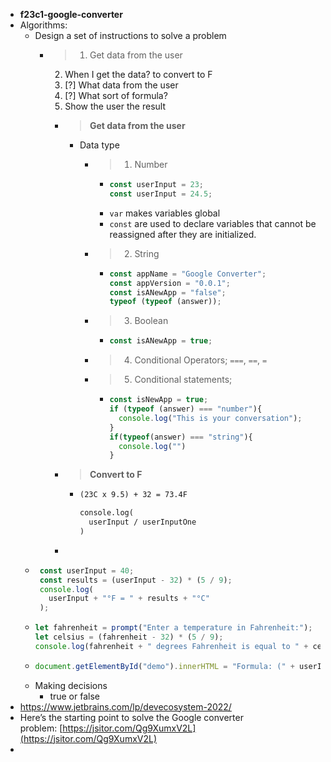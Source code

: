 - **f23c1-google-converter**
- Algorithms:
	- Design a set of instructions to solve a problem
		- >1. Get data from the user
		  2. When I get the data? to convert to F
		  3. [?] What data from the user
		  4. [?] What sort of formula?
		  5. Show the user the result
			- > **Get data from the user**
				- Data type
					- >1. Number
						- ```js
						  const userInput = 23;
						  const userInput = 24.5;
						  ```
						- `var` makes variables global
						- `const` are used to declare variables that cannot be reassigned after they are initialized.
					- >2. String
						- ```js
						  const appName = "Google Converter";
						  const appVersion = "0.0.1";
						  const isANewApp = "false";
						  typeof (typeof (answer));
						  ```
					- >3. Boolean
						- ```js
						  const isANewApp = true;
						  ```
					- >4. Conditional Operators; `===`, `==`, `=`
					- >5. Conditional statements;
						- ```js
						  const isNewApp = true;
						  if (typeof (answer) === "number"){
						  	console.log("This is your conversation");
						  }
						  if(typeof(answer) === "string"){
						  	console.log("")
						  }
						  ```
			- >**Convert to F**
				- ```txt
				  (23C x 9.5) + 32 = 73.4F
				  
				  console.log(
				  	userInput / userInputOne
				  )
				  ```
			-
	- ```js
	   const userInput = 40;
	   const results = (userInput - 32) * (5 / 9);
	   console.log(
	     userInput + "°F = " + results + "°C"
	   );
	  ```
	- ```js
	  let fahrenheit = prompt("Enter a temperature in Fahrenheit:");
	  let celsius = (fahrenheit - 32) * (5 / 9);
	  console.log(fahrenheit + " degrees Fahrenheit is equal to " + celsius + " degrees Celsius.");
	  ```
	- ```js
	  document.getElementById("demo").innerHTML = "Formula: (" + userInput + boldText + " - 32) × 5 / 9 = " + results + "<b>°C</b>";
	  ```
	- Making decisions
		- true or false
- https://www.jetbrains.com/lp/devecosystem-2022/
- Here’s the starting point to solve the Google converter problem: [https://jsitor.com/Qg9XumxV2L](https://jsitor.com/Qg9XumxV2L)
-